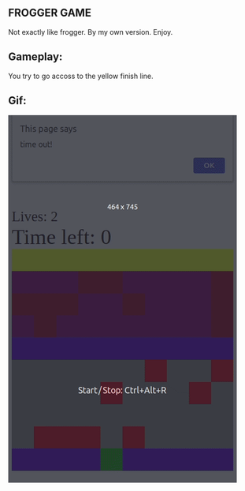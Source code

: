 ## FROGGER GAME
Not exactly like frogger. By my own version. Enjoy.

## Gameplay:
You try to go accoss to the yellow finish line. 

## Gif:
![preview](preview.gif)

